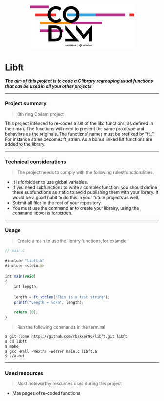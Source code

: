 <p align="center">
  <img src="https://github.com/rbakker96/images/blob/master/codam_logo.png">
</p>

# Libft 
***The aim of this project is to code a C library regrouping usual functions that can be used in all your other projects***

---

### Project summary
> 0th ring Codam project

This project intended to re-codes a set of the libc functions, as defined in their man. The functions will need to present the same prototype and behaviors as the originals. The functions’ names must be prefixed by “ft_”. For instance strlen becomes ft_strlen. As a bonus linked list functions are added to the library.

---

### Technical considerations
> The project needs to comply with the following rules/functionalities.

- It is forbidden to use global variables.
- If you need subfunctions to write a complex function, you should define these subfunctions as static to avoid publishing them with your library. It would be a good habit to do this in your future projects as well.
- Submit all files in the root of your repository.
- You must use the command ar to create your librairy, using the command libtool is forbidden.

---

### Usage
> Create a main to use the library functions, for example

```javascript
// main.c

#include "libft.h"
#include <stdio.h>

int	main(void)
{
	int length;

	length = ft_strlen("This is a test string");
	printf("Length = %d\n", length);

	return (0);
}
```
> Run the following commands in the terminal

```shell
$ git clone https://github.com/rbakker96/libft.git libft
$ cd libft
$ make
$ gcc -Wall -Wextra -Werror main.c libft.a
$ ./a.out
```

---

### Used resources
> Most noteworthy resources used during this project

- Man pages of re-coded functions

